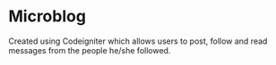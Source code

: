 # Microblog
Created using Codeigniter which allows users to post, follow and read messages from the people he/she followed.
